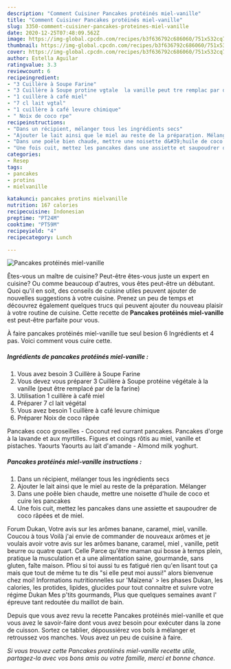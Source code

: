 ```yaml
---
description: "Comment Cuisiner Pancakes protéinés miel-vanille"
title: "Comment Cuisiner Pancakes protéinés miel-vanille"
slug: 3350-comment-cuisiner-pancakes-proteines-miel-vanille
date: 2020-12-25T07:48:09.562Z
image: https://img-global.cpcdn.com/recipes/b3f636792c686060/751x532cq70/pancakes-proteines-miel-vanille-photo-principale-de-la-recette.jpg
thumbnail: https://img-global.cpcdn.com/recipes/b3f636792c686060/751x532cq70/pancakes-proteines-miel-vanille-photo-principale-de-la-recette.jpg
cover: https://img-global.cpcdn.com/recipes/b3f636792c686060/751x532cq70/pancakes-proteines-miel-vanille-photo-principale-de-la-recette.jpg
author: Estella Aguilar
ratingvalue: 3.3
reviewcount: 6
recipeingredient:
- "3 Cuillère à Soupe Farine"
- "3 Cuillère à Soupe protine vgtale  la vanille peut tre remplac par de la farine"
- "1 cuillère à café miel"
- "7 cl lait vgtal"
- "1 cuillère à café levure chimique"
- " Noix de coco rpe"
recipeinstructions:
- "Dans un récipient, mélanger tous les ingrédients secs"
- "Ajouter le lait ainsi que le miel au reste de la préparation. Mélanger"
- "Dans une poêle bien chaude, mettre une noisette d&#39;huile de coco et cuire les pancakes"
- "Une fois cuit, mettez les pancakes dans une assiette et saupoudrer de coco râpées et de miel."
categories:
- Resep
tags:
- pancakes
- protins
- mielvanille

katakunci: pancakes protins mielvanille 
nutrition: 167 calories
recipecuisine: Indonesian
preptime: "PT24M"
cooktime: "PT59M"
recipeyield: "4"
recipecategory: Lunch

---
```



![Pancakes protéinés miel-vanille](https://img-global.cpcdn.com/recipes/b3f636792c686060/751x532cq70/pancakes-proteines-miel-vanille-photo-principale-de-la-recette.jpg)

Êtes-vous un maître de cuisine? Peut-être êtes-vous juste un expert en cuisine? Ou comme beaucoup d'autres, vous êtes peut-être un débutant. Quoi qu'il en soit, des conseils de cuisine utiles peuvent ajouter de nouvelles suggestions à votre cuisine. Prenez un peu de temps et découvrez également quelques trucs qui peuvent ajouter du nouveau plaisir à votre routine de cuisine. Cette recette de <strong> Pancakes protéinés miel-vanille </strong> est peut-être parfaite pour vous.

<!--inarticleads1-->

À faire pancakes protéinés miel-vanille tue seul besion 6 Ingrédients et 4 pas. Voici comment vous cuire cette.

##### Ingrédients de pancakes protéinés miel-vanille :

1. Vous avez besoin 3 Cuillère à Soupe Farine
1. Vous devez vous préparer 3 Cuillère à Soupe protéine végétale à la vanille (peut être remplacé par de la farine)
1. Utilisation 1 cuillère à café miel
1. Préparer 7 cl lait végétal
1. Vous avez besoin 1 cuillère à café levure chimique
1. Préparer  Noix de coco râpée


Pancakes coco groseilles - Coconut red currant pancakes. Pancakes d&#39;orge à la lavande et aux myrtilles. Figues et coings rôtis au miel, vanille et pistaches. Yaourts Yaourts au lait d&#39;amande - Almond milk yoghurt. 

<!--inarticleads2-->

##### Pancakes protéinés miel-vanille instructions :

1. Dans un récipient, mélanger tous les ingrédients secs
1. Ajouter le lait ainsi que le miel au reste de la préparation. Mélanger
1. Dans une poêle bien chaude, mettre une noisette d&#39;huile de coco et cuire les pancakes
1. Une fois cuit, mettez les pancakes dans une assiette et saupoudrer de coco râpées et de miel.


Forum Dukan, Votre avis sur les arômes banane, caramel, miel, vanille. Coucou à tous Voilà j&#39;ai envie de commander de nouveaux arômes et je voulais avoir votre avis sur les arômes banane, caramel, miel , vanille, petit beurre ou quatre quart. Celle Parce qu&#39;être maman qui bosse à temps plein, pratique la musculation et a une alimentation saine, gourmande, sans gluten, faîte maison. Pfiou si toi aussi tu es fatigué rien qu&#39;en lisant tout ça mais que tout de même tu te dis &#34;si elle peut moi aussi!&#34; alors bienvenue chez moi! Informations nutritionnelles sur &#39;Maïzena&#39; &gt; les phases Dukan, les calories, les protides, lipides, glucides pour tout connaitre et suivre votre régime Dukan Mes p&#39;tits gourmands, Plus que quelques semaines avant l&#39; épreuve tant redoutée du maillot de bain. 

<!--inarticleads1-->

<p>
Depuis que vous avez revu la recette Pancakes protéinés miel-vanille et que vous avez le savoir-faire dont vous avez besoin pour exécuter dans la zone de cuisson. Sortez ce tablier, dépoussiérez vos bols à mélanger et retroussez vos manches. Vous avez un peu de cuisine à faire.
</p>

<p>
<i>Si vous trouvez cette Pancakes protéinés miel-vanille recette utile, partagez-la avec vos bons amis ou votre famille, merci et bonne chance.</i>
</p>

